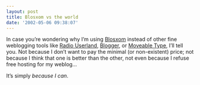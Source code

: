 ```yaml
---
layout: post
title: Blosxom vs the world
date: '2002-05-06 09:38:07'
---
```



In case you’re wondering why I’m using [Blosxom](http://www.oreillynet.com/%7Erael/lang/perl/blosxom) instead of other fine weblogging tools like [Radio Userland](http://radio.userland.com/), [Blogger](http://www.blogger.com/), or [Moveable Type](http://www.moveabletype.org/), I’ll tell you. Not because I don’t want to pay the minimal (or non-existent) price; not because I think that one is better than the other, not even because I refuse free hosting for my weblog…

It’s simply *because I can*.



